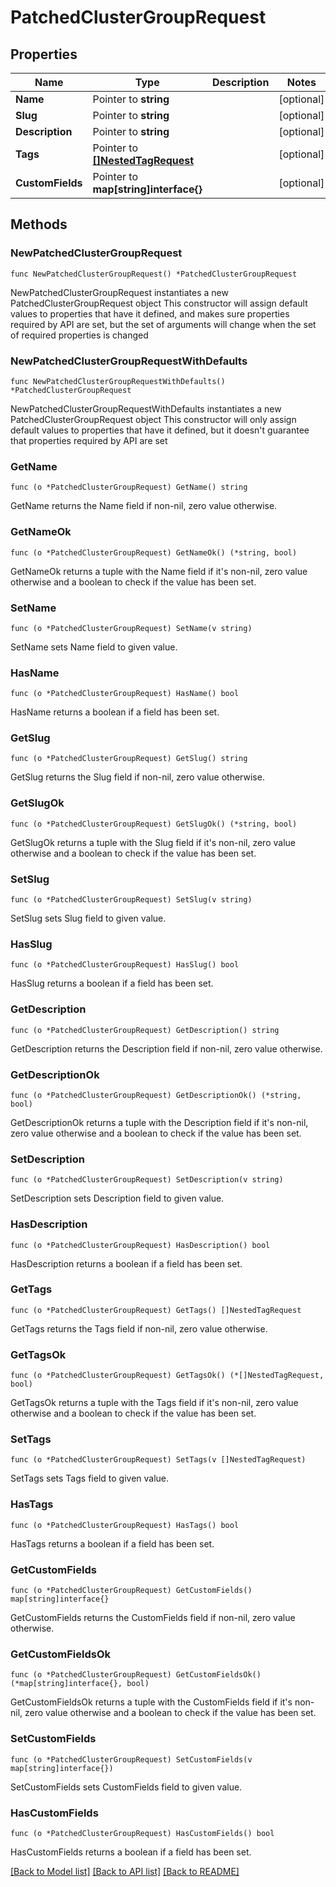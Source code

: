 # PatchedClusterGroupRequest

## Properties

Name | Type | Description | Notes
------------ | ------------- | ------------- | -------------
**Name** | Pointer to **string** |  | [optional] 
**Slug** | Pointer to **string** |  | [optional] 
**Description** | Pointer to **string** |  | [optional] 
**Tags** | Pointer to [**[]NestedTagRequest**](NestedTagRequest.md) |  | [optional] 
**CustomFields** | Pointer to **map[string]interface{}** |  | [optional] 

## Methods

### NewPatchedClusterGroupRequest

`func NewPatchedClusterGroupRequest() *PatchedClusterGroupRequest`

NewPatchedClusterGroupRequest instantiates a new PatchedClusterGroupRequest object
This constructor will assign default values to properties that have it defined,
and makes sure properties required by API are set, but the set of arguments
will change when the set of required properties is changed

### NewPatchedClusterGroupRequestWithDefaults

`func NewPatchedClusterGroupRequestWithDefaults() *PatchedClusterGroupRequest`

NewPatchedClusterGroupRequestWithDefaults instantiates a new PatchedClusterGroupRequest object
This constructor will only assign default values to properties that have it defined,
but it doesn't guarantee that properties required by API are set

### GetName

`func (o *PatchedClusterGroupRequest) GetName() string`

GetName returns the Name field if non-nil, zero value otherwise.

### GetNameOk

`func (o *PatchedClusterGroupRequest) GetNameOk() (*string, bool)`

GetNameOk returns a tuple with the Name field if it's non-nil, zero value otherwise
and a boolean to check if the value has been set.

### SetName

`func (o *PatchedClusterGroupRequest) SetName(v string)`

SetName sets Name field to given value.

### HasName

`func (o *PatchedClusterGroupRequest) HasName() bool`

HasName returns a boolean if a field has been set.

### GetSlug

`func (o *PatchedClusterGroupRequest) GetSlug() string`

GetSlug returns the Slug field if non-nil, zero value otherwise.

### GetSlugOk

`func (o *PatchedClusterGroupRequest) GetSlugOk() (*string, bool)`

GetSlugOk returns a tuple with the Slug field if it's non-nil, zero value otherwise
and a boolean to check if the value has been set.

### SetSlug

`func (o *PatchedClusterGroupRequest) SetSlug(v string)`

SetSlug sets Slug field to given value.

### HasSlug

`func (o *PatchedClusterGroupRequest) HasSlug() bool`

HasSlug returns a boolean if a field has been set.

### GetDescription

`func (o *PatchedClusterGroupRequest) GetDescription() string`

GetDescription returns the Description field if non-nil, zero value otherwise.

### GetDescriptionOk

`func (o *PatchedClusterGroupRequest) GetDescriptionOk() (*string, bool)`

GetDescriptionOk returns a tuple with the Description field if it's non-nil, zero value otherwise
and a boolean to check if the value has been set.

### SetDescription

`func (o *PatchedClusterGroupRequest) SetDescription(v string)`

SetDescription sets Description field to given value.

### HasDescription

`func (o *PatchedClusterGroupRequest) HasDescription() bool`

HasDescription returns a boolean if a field has been set.

### GetTags

`func (o *PatchedClusterGroupRequest) GetTags() []NestedTagRequest`

GetTags returns the Tags field if non-nil, zero value otherwise.

### GetTagsOk

`func (o *PatchedClusterGroupRequest) GetTagsOk() (*[]NestedTagRequest, bool)`

GetTagsOk returns a tuple with the Tags field if it's non-nil, zero value otherwise
and a boolean to check if the value has been set.

### SetTags

`func (o *PatchedClusterGroupRequest) SetTags(v []NestedTagRequest)`

SetTags sets Tags field to given value.

### HasTags

`func (o *PatchedClusterGroupRequest) HasTags() bool`

HasTags returns a boolean if a field has been set.

### GetCustomFields

`func (o *PatchedClusterGroupRequest) GetCustomFields() map[string]interface{}`

GetCustomFields returns the CustomFields field if non-nil, zero value otherwise.

### GetCustomFieldsOk

`func (o *PatchedClusterGroupRequest) GetCustomFieldsOk() (*map[string]interface{}, bool)`

GetCustomFieldsOk returns a tuple with the CustomFields field if it's non-nil, zero value otherwise
and a boolean to check if the value has been set.

### SetCustomFields

`func (o *PatchedClusterGroupRequest) SetCustomFields(v map[string]interface{})`

SetCustomFields sets CustomFields field to given value.

### HasCustomFields

`func (o *PatchedClusterGroupRequest) HasCustomFields() bool`

HasCustomFields returns a boolean if a field has been set.


[[Back to Model list]](../README.md#documentation-for-models) [[Back to API list]](../README.md#documentation-for-api-endpoints) [[Back to README]](../README.md)



